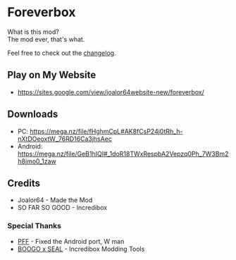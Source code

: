 # Foreverbox
What is this mod? <br>
The mod ever, that's what.

Feel free to check out the [changelog](/CHANGELOG.md).

## Play on My Website
* https://sites.google.com/view/joalor64website-new/foreverbox/

## Downloads
* PC: https://mega.nz/file/fHghmCpL#AK8fCsP24j0tRh_h-nXtDOeoxtW_76RD16Ca3jhsAec
* Android: https://mega.nz/file/GeB1hIQI#_1doR18TWxRespbA2Vepzq0Ph_7W3Bm2h8jmo0_1zaw

## Credits
* Joalor64 - Made the Mod
* SO FAR SO GOOD - Incredibox

### Special Thanks
* [PFF](https://www.youtube.com/@Incredifrance62) - Fixed the Android port, W man
* [BOOGO x SEAL](https://boogoxseal.xyz) - Incredibox Modding Tools